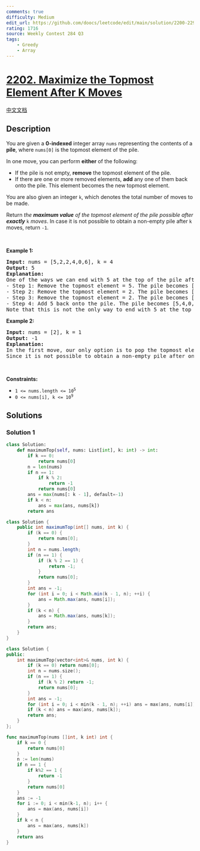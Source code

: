 ```yaml
---
comments: true
difficulty: Medium
edit_url: https://github.com/doocs/leetcode/edit/main/solution/2200-2299/2202.Maximize%20the%20Topmost%20Element%20After%20K%20Moves/README_EN.md
rating: 1716
source: Weekly Contest 284 Q3
tags:
    - Greedy
    - Array
---
```


<!-- problem:start -->

# [2202. Maximize the Topmost Element After K Moves](https://leetcode.com/problems/maximize-the-topmost-element-after-k-moves)

[中文文档](/solution/2200-2299/2202.Maximize%20the%20Topmost%20Element%20After%20K%20Moves/README.md)

## Description

<!-- description:start -->

<p>You are given a <strong>0-indexed</strong> integer array <code>nums</code> representing the contents of a <b>pile</b>, where <code>nums[0]</code> is the topmost element of the pile.</p>

<p>In one move, you can perform <strong>either</strong> of the following:</p>

<ul>
	<li>If the pile is not empty, <strong>remove</strong> the topmost element of the pile.</li>
	<li>If there are one or more removed elements, <strong>add</strong> any one of them back onto the pile. This element becomes the new topmost element.</li>
</ul>

<p>You are also given an integer <code>k</code>, which denotes the total number of moves to be made.</p>

<p>Return <em>the <strong>maximum value</strong> of the topmost element of the pile possible after <strong>exactly</strong></em> <code>k</code> <em>moves</em>. In case it is not possible to obtain a non-empty pile after <code>k</code> moves, return <code>-1</code>.</p>

<p>&nbsp;</p>
<p><strong class="example">Example 1:</strong></p>

<pre>
<strong>Input:</strong> nums = [5,2,2,4,0,6], k = 4
<strong>Output:</strong> 5
<strong>Explanation:</strong>
One of the ways we can end with 5 at the top of the pile after 4 moves is as follows:
- Step 1: Remove the topmost element = 5. The pile becomes [2,2,4,0,6].
- Step 2: Remove the topmost element = 2. The pile becomes [2,4,0,6].
- Step 3: Remove the topmost element = 2. The pile becomes [4,0,6].
- Step 4: Add 5 back onto the pile. The pile becomes [5,4,0,6].
Note that this is not the only way to end with 5 at the top of the pile. It can be shown that 5 is the largest answer possible after 4 moves.
</pre>

<p><strong class="example">Example 2:</strong></p>

<pre>
<strong>Input:</strong> nums = [2], k = 1
<strong>Output:</strong> -1
<strong>Explanation:</strong> 
In the first move, our only option is to pop the topmost element of the pile.
Since it is not possible to obtain a non-empty pile after one move, we return -1.
</pre>

<p>&nbsp;</p>
<p><strong>Constraints:</strong></p>

<ul>
	<li><code>1 &lt;= nums.length &lt;= 10<sup>5</sup></code></li>
	<li><code>0 &lt;= nums[i], k &lt;= 10<sup>9</sup></code></li>
</ul>

<!-- description:end -->

## Solutions

<!-- solution:start -->

### Solution 1

<!-- tabs:start -->

```python
class Solution:
    def maximumTop(self, nums: List[int], k: int) -> int:
        if k == 0:
            return nums[0]
        n = len(nums)
        if n == 1:
            if k % 2:
                return -1
            return nums[0]
        ans = max(nums[: k - 1], default=-1)
        if k < n:
            ans = max(ans, nums[k])
        return ans
```

```java
class Solution {
    public int maximumTop(int[] nums, int k) {
        if (k == 0) {
            return nums[0];
        }
        int n = nums.length;
        if (n == 1) {
            if (k % 2 == 1) {
                return -1;
            }
            return nums[0];
        }
        int ans = -1;
        for (int i = 0; i < Math.min(k - 1, n); ++i) {
            ans = Math.max(ans, nums[i]);
        }
        if (k < n) {
            ans = Math.max(ans, nums[k]);
        }
        return ans;
    }
}
```

```cpp
class Solution {
public:
    int maximumTop(vector<int>& nums, int k) {
        if (k == 0) return nums[0];
        int n = nums.size();
        if (n == 1) {
            if (k % 2) return -1;
            return nums[0];
        }
        int ans = -1;
        for (int i = 0; i < min(k - 1, n); ++i) ans = max(ans, nums[i]);
        if (k < n) ans = max(ans, nums[k]);
        return ans;
    }
};
```

```go
func maximumTop(nums []int, k int) int {
	if k == 0 {
		return nums[0]
	}
	n := len(nums)
	if n == 1 {
		if k%2 == 1 {
			return -1
		}
		return nums[0]
	}
	ans := -1
	for i := 0; i < min(k-1, n); i++ {
		ans = max(ans, nums[i])
	}
	if k < n {
		ans = max(ans, nums[k])
	}
	return ans
}
```

<!-- tabs:end -->

<!-- solution:end -->

<!-- problem:end -->
